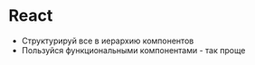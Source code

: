 # React

- Структурируй все в иерархию компонентов
- Пользуйся функциональными компонентами - так проще